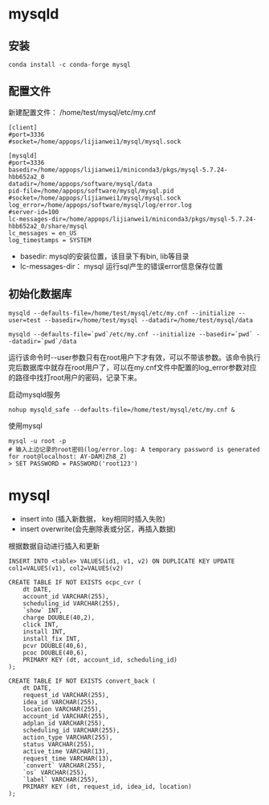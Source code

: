 
# mysqld
## 安装
```
conda install -c conda-forge mysql
```

## 配置文件
新建配置文件： /home/test/mysql/etc/my.cnf
```
[client]
#port=3336
#socket=/home/appops/lijianwei1/mysql/mysql.sock

[mysqld]
#port=3336
basedir=/home/appops/lijianwei1/miniconda3/pkgs/mysql-5.7.24-hbb652a2_0
datadir=/home/appops/software/mysql/data
pid-file=/home/appops/software/mysql/mysql.pid
#socket=/home/appops/lijianwei1/mysql/mysql.sock
log_error=/home/appops/software/mysql/log/error.log
#server-id=100
lc-messages-dir=/home/appops/lijianwei1/miniconda3/pkgs/mysql-5.7.24-hbb652a2_0/share/mysql
lc_messages = en_US
log_timestamps = SYSTEM
```
- basedir: mysql的安装位置，该目录下有bin, lib等目录
- lc-messages-dir： mysql 运行sql产生的错误error信息保存位置

## 初始化数据库
```
mysqld --defaults-file=/home/test/mysql/etc/my.cnf --initialize --user=test --basedir=/home/test/mysql --datadir=/home/test/mysql/data

mysqld --defaults-file=`pwd`/etc/my.cnf --initialize --basedir=`pwd` --datadir=`pwd`/data
```
运行该命令时--user参数只有在root用户下才有效，可以不带该参数。该命令执行完后数据库中就存在root用户了，可以在my.cnf文件中配置的log_error参数对应的路径中找打root用户的密码，记录下来。

启动mysqld服务
```
nohup mysqld_safe --defaults-file=/home/test/mysql/etc/my.cnf &
```

使用mysql
```
mysql -u root -p
# 输入上边记录的root密码(log/error.log: A temporary password is generated for root@localhost: AY-DAM)Zh8_Z)
> SET PASSWORD = PASSWORD('root123')
```


# mysql

- insert into (插入新数据， key相同时插入失败)
- insert overwrite(会先删除表或分区，再插入数据)

根据数据自动进行插入和更新
```
INSERT INTO <table> VALUES(id1, v1, v2) ON DUPLICATE KEY UPDATE col1=VALUES(v1), col2=VALUES(v2)
```


```
CREATE TABLE IF NOT EXISTS ocpc_cvr (
    dt DATE,
    account_id VARCHAR(255),
    scheduling_id VARCHAR(255),
    `show` INT,
    charge DOUBLE(40,2),
    click INT,
    install INT,
    install_fix INT,
    pcvr DOUBLE(40,6),
    pcoc DOUBLE(40,6),
    PRIMARY KEY (dt, account_id, scheduling_id)
);
```


```
CREATE TABLE IF NOT EXISTS convert_back (
    dt DATE,
    request_id VARCHAR(255),
    idea_id VARCHAR(255),
    location VARCHAR(255),
    account_id VARCHAR(255),
    adplan_id VARCHAR(255),
    scheduling_id VARCHAR(255),
    action_type VARCHAR(255),
    status VARCHAR(255),
    active_time VARCHAR(13),
    request_time VARCHAR(13),
    `convert` VARCHAR(255),
    `os` VARCHAR(255),
    `label` VARCHAR(255),
    PRIMARY KEY (dt, request_id, idea_id, location)
);
```
